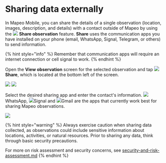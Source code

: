 # Sharing data externally

In Mapeo Mobile, you can share the details of a single observation (location, images, description, and details) with a contact outside of Mapeo by using the ![](../../.gitbook/assets/app\_icons\_share\_35px.png) **Share observation** feature. **Share** uses the communication apps you have installed on your phone (email, WhatsApp, Signal, Telegram, or others) to send information.

{% hint style="info" %}
Remember that communication apps will require an internet connection or cell signal to work.
{% endhint %}

Open the **View observation** screen for the selected observation and tap  ![](../../.gitbook/assets/app\_icons\_share\_35px.png) **Share**, which is located at the bottom left of the screen.&#x20;

![](../../.gitbook/assets/Mm\_Observations\_list\_screen-select\_obs.jpg) ![](../../.gitbook/assets/Share\_button.jpg)

Select the desired sharing app and enter the contact's information. ![](../../.gitbook/assets/WhatsApp-logo.png)WhatsApp, ![](../../.gitbook/assets/Signal-logo.png)Signal and ![](../../.gitbook/assets/Gmail-logo.png)Gmail are the apps that currently work best for sharing Mapeo observations.

![](../../.gitbook/assets/Mm\_Share\_observation\_options.jpg)

{% hint style="warning" %}
Always exercise caution when sharing data collected, as observations could include sensitive information about locations, activities, or natural resources. Prior to sharing any data, think through basic security precautions.

For more on risk assessment and security concerns, see [security-and-risk-assessment.md](../essentials-for-a-successful-mapeo-project/security-and-risk-assessment.md "mention")
{% endhint %}
